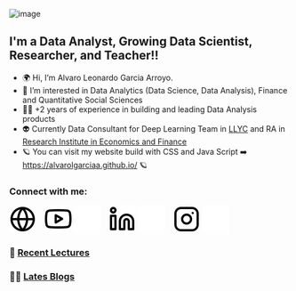 
![image](https://user-images.githubusercontent.com/83801351/162625407-1522c9fb-6a67-481f-9ad0-509cd9c8c724.png)
## I'm a Data Analyst, Growing Data Scientist, Researcher, and Teacher!!

- 🌍 Hi, I’m Alvaro Leonardo Garcia Arroyo.
- 🚀 I’m interested in Data Analytics (Data Science, Data Analysis), Finance and Quantitative Social Sciences
- 👨‍🚀 +2 years of experience in building and leading Data Analysis products
- 👽 Currently Data Consultant for Deep Learning Team in [LLYC](https://www.llorenteycuenca.com/) and RA in [Research Institute in Economics and Finance](https://ri-ef.com/research-assistant/)
- 🪐 You can visit my website build with CSS and Java Script ➡️ https://alvarolgarciaa.github.io/ 🪐


### Connect with me:
[![website](https://raw.githubusercontent.com/codeSTACKr/codeSTACKr/c83fc14c8d0c15c6a1c82503b25d206e1cc33f9a/img/globe-light.svg)](https://alvarolgarciaa.github.io/)
&nbsp;&nbsp;
[![website](https://raw.githubusercontent.com/codeSTACKr/codeSTACKr/c83fc14c8d0c15c6a1c82503b25d206e1cc33f9a/img/youtube-light.svg)](https://www.youtube.com/channel/UCu8KzvYKMLjLOI_hbO-aNpg#gh-light-mode-only)
[![website](https://raw.githubusercontent.com/codeSTACKr/codeSTACKr/c83fc14c8d0c15c6a1c82503b25d206e1cc33f9a/img/youtube-dark.svg)](https://www.youtube.com/channel/UCu8KzvYKMLjLOI_hbO-aNpg#gh-dark-mode-only)
&nbsp;&nbsp;
[![website](https://raw.githubusercontent.com/codeSTACKr/codeSTACKr/c83fc14c8d0c15c6a1c82503b25d206e1cc33f9a/img/linkedin-light.svg)](https://linkedin.com/in/%c3%a1lvarogarc%c3%ada#gh-light-mode-only)
[![website](https://raw.githubusercontent.com/codeSTACKr/codeSTACKr/c83fc14c8d0c15c6a1c82503b25d206e1cc33f9a/img/linkedin-dark.svg)](https://linkedin.com/in/%c3%a1lvarogarc%c3%ada#gh-dark-mode-only)
&nbsp;&nbsp;
[![website](https://raw.githubusercontent.com/codeSTACKr/codeSTACKr/c83fc14c8d0c15c6a1c82503b25d206e1cc33f9a/img/instagram-light.svg)](https://www.instagram.com/alvar_____ogarcia#gh-light-mode-only)
[![website](https://raw.githubusercontent.com/codeSTACKr/codeSTACKr/c83fc14c8d0c15c6a1c82503b25d206e1cc33f9a/img/instagram-dark.svg)](https://www.instagram.com/alvar_____ogarcia#gh-dark-mode-only)


### 🚀 [Recent Lectures](https://alvarolgarciaa.github.io/lectures)

### 🧑‍🚀 [Lates Blogs](https://alvarolgarciaa.github.io/blogs)


<!---
AlvaroLGarciaA/AlvaroLGarciaA is a ✨ special ✨ repository because its `README.md` (this file) appears on your GitHub profile.
You can click the Preview link to take a look at your changes.
--->
